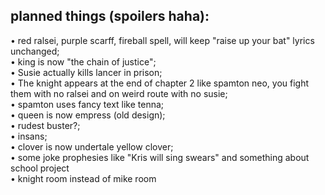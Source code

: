 ## planned things (spoilers haha):
 • red ralsei, purple scarff, fireball spell, will keep "raise up your bat" lyrics unchanged;  
 • king is now "the chain of justice";  
 • Susie actually kills lancer in prison;  
 • The knight appears at the end of chapter 2 like spamton neo, you fight them with no ralsei and on weird route with no susie;  
 • spamton uses fancy text like tenna;  
 • queen is now empress (old design);  
 • rudest buster?;  
 • insans;  
 • clover is now undertale yellow clover;  
 • some joke prophesies like "Kris will sing swears" and something about school project  
 • knight room instead of mike room  
